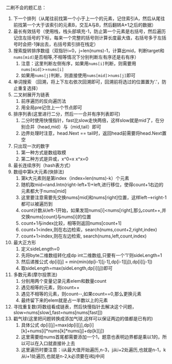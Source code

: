 二刷不会的题汇总：
1. 下一个排列（从尾往前找第一个小于上一个的元素，记住索引A，然后从尾往前找第一个大于该索引的元素B，交互A与B，然后翻转A+1之后的数据）
2. 最长有效括号（使用栈，栈头部填充-1，防止第一个元素是右括号，然后遍历记住左括号的下标，每来一个完整的括号则计算长度最大值，右括号多于左括号时会把-1弹出去，右括号索引排在栈定）
3. 搜索旋转排序数组（双指针i=0，j=len(nums)-1，计算出mid，判断target和`nums[mid]`是否相等,不相等情况下分别判断左有序还是右有序）
    1. 注意：这里判断左侧有序，如果用`nums[i]`判断，则需要用`nums[mid]`>=`nums[i]`
    2. 如果用`nums[j]`判断，则直接使用`nums[mid]`>`nums[j]`即可
4. 单词搜索 （回溯，将上下左右依次回溯即可，回溯前将选过的位置置为'.'，防止重复选择）
5. 二叉树展开为链表
   1. 前序遍历的反向遍历法
   2. 用全局pre记住上一个节点即可
6. 排序列表(这里进行二分，然后一一合并有序列表即可)
   1. 二分时使用快慢指针，fast比slow走快两倍，这样slow就是mid了，在分别合并（head,mid）与（mid,tail）即可 
   2. 边界处理时注意，head.Next == tail时，返回head前需要将head.Next置空
7. 只出现一次的数字
   1. 第一种方式是数组取模
   2. 第二种方式是异或，x^0=x  x^x=0
8. 最长连续序列（hash表方式）
9. 数组中第k大元素(快排法)
   1. 第k大元素则是第index（index=len(nums)-k）个元素
   2. 随机取mid=rand.Intn(right-left+1)+left,进行移位，使得count+1右边的元素都大于nums[mid]
   3. 这里要注意需要先交换nums[mid]和nums[right]位置，这样left-->right-1都可以被遍历到
   4. count计数从left-1开始，如果发现nums[i]<nums[right],那么count++,并交换nums[count]与nums[i]的位置
   5. count+1与index比较，相等则返回nums[count+1]
   6. count+1<index,则在右边检索，search(nums,count+2,right,index)
   7. count+1>index,则在左边检索, search(nums,left,count,index)
10. 最大正方形
    1. 定义sideLength=0
    2. 先将byte二维数组转化成dp int二维数组,只要有一个'1'则sideLength=1
    3. 然后递推公式 dp[i][j] = min(min(dp[i-1][j-1],dp[i-1][j]),dp[i][j-1])
    4. 取sideLength=max(sideLength,dp[i][j])即可
11. 多数元素(摩尔投票法)
    1. 分别用两个变量记录元素elem和数量count
    2. 遇见相等的元素，则count++
    3. 遇见不相等的元素，则count--,如果count==0,那么更换元素
    4. 最终留下来的elem就是占一半数以上的元素
12. 寻找重复数(将数组看成链表，然后快慢指针去解决这个问题，slow=nums[slow],fast=nums[nums[fast]])
13. 戳气球(这里把问题转换成添加气球,这样可以保证两边的值都是已有的)
    1. 具体公式 dp[i][j]=max(dp[i][j],dp[i][k]+nums[i]*nums[k]*nums[j]+dp[k][j])
    2. 这里需要给nums首尾都需要添加一个1，题意也表明边界都是乘以1的，所以可以在入口就直接补上去
    3. 这里遍历时要注意：i从最大值开始遍历,n-3，j从i+2处遍历,也就是n-1，k从i+1处遍历,也就是n-2,k必须要在i和j中间